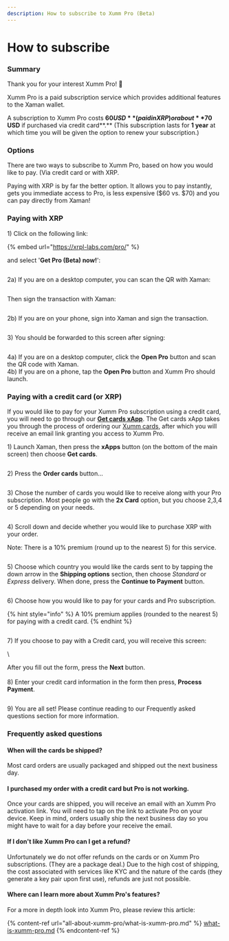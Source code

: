 ```yaml
---
description: How to subscribe to Xumm Pro (Beta)
---
```


# How to subscribe

### Summary

Thank you for your interest Xumm Pro! 🤗

Xumm Pro is a paid subscription service which provides additional features to the Xaman wallet.

A subscription to Xumm Pro costs **$60 USD** (paid in XRP) or about **$70 USD** if purchased via credit card**.** (This subscription lasts for **1 year** at which time you will be given the option to renew your subscription.)

### Options

There are two ways to subscribe to Xumm Pro, based on how you would like to pay. (Via credit card or with XRP.

Paying with XRP is by far the better option. It allows you to pay instantly, gets you immediate access to Pro, is less expensive ($60 vs. $70) and you can pay directly from Xaman!

### Paying with XRP

1\) Click on the following link:  &#x20;

{% embed url="https://xrpl-labs.com/pro/" %}

and select '**Get Pro (Beta) now!**':

<figure><img src="../.gitbook/assets/Xumm Pro purchase screen.png" alt=""><figcaption></figcaption></figure>

2a) If you are on a desktop computer, you can scan the QR with Xaman:&#x20;

<figure><img src="../.gitbook/assets/Xumm Pro Sign request.png" alt=""><figcaption></figcaption></figure>

Then sign the transaction with Xaman:



<figure><img src="../.gitbook/assets/Xumm Pro Transaction screen.png" alt=""><figcaption></figcaption></figure>

2b) If you are on your phone, sign into Xaman and sign the transaction.



<figure><img src="../.gitbook/assets/Xumm Pro Transaction screen.png" alt=""><figcaption></figcaption></figure>



3\) You should be forwarded to this screen after signing:

<figure><img src="../.gitbook/assets/Xumm Pro - Completed transaction.png" alt=""><figcaption></figcaption></figure>

4a) If you are on a desktop computer, click the **Open Pro** button and scan the QR code with Xaman.\
4b) If you are on a phone, tap the **Open Pro** button and Xumm Pro should launch.

### **Paying with a credit card (or XRP)**

If you would like to pay for your Xumm Pro subscription using a credit card, you will need to go through our [**Get cards xApp**](https://xumm.app/detect/xapp:xumm.tangem-order). The Get cards xApp takes you through the process of ordering our [Xumm cards](../xumm-tangem-cards/xumm-tangem-cards.md), after which you will receive an email link  granting you access to Xumm Pro.

1\) Launch Xaman, then press the **xApps** button (on the bottom of the main screen) then choose **Get cards**.



<figure><img src="../.gitbook/assets/Get cards 1.png" alt=""><figcaption></figcaption></figure>

2\) Press the **Order cards** button...&#x20;

<figure><img src="../.gitbook/assets/image (3) (1) (1) (1) (1) (1) (1) (1) (1).png" alt=""><figcaption></figcaption></figure>

3\) Chose the number of cards you would like to receive along with your Pro subscription. Most people go with the **2x Card** option, but you choose 2,3,4 or 5 depending on your needs.&#x20;

<figure><img src="../.gitbook/assets/image (1) (1) (1) (1) (1) (1) (1) (1) (1) (1) (1) (1) (1) (1) (1) (1) (1) (1) (1) (1) (1) (1) (1) (1) (1) (1) (1) (1) (1) (1) (1) (1) (1).png" alt=""><figcaption></figcaption></figure>

4\) Scroll down and decide whether you would like to purchase XRP with your order.

Note: There is a 10% premium (round up to the nearest 5) for this service.

<figure><img src="../.gitbook/assets/image (1) (1) (1) (1) (1) (1) (1) (1) (1) (1) (1) (1) (1) (1) (1) (1) (1) (1) (1) (1) (1) (1) (1) (1) (1) (1) (1) (1) (1) (1) (1) (1) (1) (1).png" alt=""><figcaption></figcaption></figure>

5\) Choose which country you would like the cards sent to by tapping the down arrow in the **Shipping options** section, then choose _Standard_ or _Express_ delivery. When done, press the **Continue to Payment** button.

<figure><img src="../.gitbook/assets/image (2) (1) (1) (1) (1) (1) (1) (1) (1) (1) (1) (1) (1) (1) (1) (1) (1) (1).png" alt=""><figcaption></figcaption></figure>

6\) Choose how you would like to pay for your cards and Pro subscription.

{% hint style="info" %}
A 10% premium applies (rounded to the nearest 5) for paying with a credit card.
{% endhint %}

<figure><img src="../.gitbook/assets/image (3) (1) (1) (1) (1) (1) (1) (1).png" alt=""><figcaption></figcaption></figure>

7\) If you choose to pay with a Credit card, you will receive this screen:

<img src="../.gitbook/assets/image (1) (1) (1) (1) (1) (1) (1) (1) (1) (1) (1) (1) (1) (1) (1) (1) (1) (1) (1) (1) (1) (1) (1) (1) (1) (1) (1) (1) (1) (1) (1) (1).png" alt="" data-size="original">\


After you fill out the form, press the **Next** button.\
\
8\) Enter your credit card information in the form then press, **Process Payment**.

<figure><img src="../.gitbook/assets/image (2) (1) (1) (1) (1) (1) (1) (1) (1) (1) (1) (1) (1) (1) (1) (1) (1).png" alt=""><figcaption></figcaption></figure>

9\) You are all set!  Please continue reading to our Frequently asked questions section for more information.

### Frequently asked questions

#### When will the cards be shipped?

Most card orders are usually packaged and shipped out the next business day.&#x20;

#### &#x20;I purchased my order with a credit card but Pro is not working.

Once your cards are shipped, you will receive an email with an Xumm Pro activation link. You will need to tap on the link to activate Pro on your device. Keep in mind, orders usually ship the next business day so you might have to wait for a day before your receive the email.

#### If I don't like Xumm Pro can I get a refund?

Unfortunately we do not offer refunds on the cards or on Xumm Pro subscriptions. (They are a package deal.) Due to the high cost of shipping, the cost associated with services like KYC and the nature of the cards (they generate a key pair upon first use), refunds are just not possible.

#### Where can I learn more about Xumm Pro's features?

For a more in depth look into Xumm Pro, please review this article:

{% content-ref url="all-about-xumm-pro/what-is-xumm-pro.md" %}
[what-is-xumm-pro.md](all-about-xumm-pro/what-is-xumm-pro.md)
{% endcontent-ref %}
